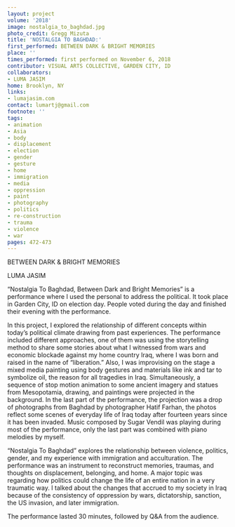 ```yaml
---
layout: project
volume: '2018'
image: nostalgia_to_baghdad.jpg
photo_credit: Gregg Mizuta
title: 'NOSTALGIA TO BAGHDAD:'
first_performed: BETWEEN DARK & BRIGHT MEMORIES
place: ''
times_performed: first performed on November 6, 2018
contributor: VISUAL ARTS COLLECTIVE, GARDEN CITY, ID
collaborators:
- LUMA JASIM
home: Brooklyn, NY
links:
- lumajasim.com
contact: lumartj@gmail.com
footnote: ''
tags:
- animation
- Asia
- body
- displacement
- election
- gender
- gesture
- home
- immigration
- media
- oppression
- paint
- photography
- politics
- re-construction
- trauma
- violence
- war
pages: 472-473
---
```




BETWEEN DARK & BRIGHT MEMORIES

LUMA JASIM

“Nostalgia To Baghdad, Between Dark and Bright Memories” is a performance where I used the personal to address the political. It took place in Garden City, ID on election day. People voted during the day and finished their evening with the performance.

In this project, I explored the relationship of different concepts within today’s political climate drawing from past experiences. The performance included different approaches, one of them was using the storytelling method to share some stories about what I witnessed from wars and economic blockade against my home country Iraq, where I was born and raised in the name of “liberation.” Also, I was improvising on the stage a mixed media painting using body gestures and materials like ink and tar to symbolize oil, the reason for all tragedies in Iraq. Simultaneously, a sequence of stop motion animation to some ancient imagery and statues from Mesopotamia, drawing, and paintings were projected in the background. In the last part of the performance, the projection was a drop of photographs from Baghdad by photographer Hatif Farhan, the photos reflect some scenes of everyday life of Iraq today after fourteen years since it has been invaded. Music composed by Sugar Vendil was playing during most of the performance, only the last part was combined with piano melodies by myself.

“Nostalgia To Baghdad” explores the relationship between violence, politics, gender, and my experience with immigration and acculturation. The performance was an instrument to reconstruct memories, traumas, and thoughts on displacement, belonging, and home. A major topic was regarding how politics could change the life of an entire nation in a very traumatic way. I talked about the changes that accrued to my society in Iraq because of the consistency of oppression by wars, dictatorship, sanction, the US invasion, and later immigration.

The performance lasted 30 minutes, followed by Q&A from the audience.

